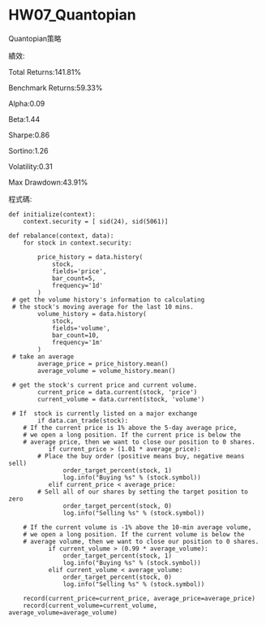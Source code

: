 # HW07_Quantopian
Quantopian策略

績效:

Total Returns:141.81%

Benchmark Returns:59.33%

Alpha:0.09

Beta:1.44

Sharpe:0.86

Sortino:1.26

Volatility:0.31

Max Drawdown:43.91%

程式碼:

    def initialize(context):
        context.security = [ sid(24), sid(5061)]

    def rebalance(context, data):
        for stock in context.security:

            price_history = data.history(
                stock,
                fields='price',
                bar_count=5,
                frequency='1d'
            )
     # get the volume history's information to calculating 
     # the stock's moving average for the last 10 mins.
            volume_history = data.history(
                stock,
                fields='volume',
                bar_count=10,
                frequency='1m'
            )
     # take an average 
            average_price = price_history.mean()
            average_volume = volume_history.mean()
    
     # get the stock's current price and current volume. 
            current_price = data.current(stock, 'price') 
            current_volume = data.current(stock, 'volume')
        
     # If  stock is currently listed on a major exchange
            if data.can_trade(stock):
        # If the current price is 1% above the 5-day average price, 
        # we open a long position. If the current price is below the 
        # average price, then we want to close our position to 0 shares.
               if current_price > (1.01 * average_price):
            # Place the buy order (positive means buy, negative means sell)
                   order_target_percent(stock, 1)
                   log.info("Buying %s" % (stock.symbol))
               elif current_price < average_price:
            # Sell all of our shares by setting the target position to zero
                   order_target_percent(stock, 0)
                   log.info("Selling %s" % (stock.symbol))
               
        # If the current volume is -1% above the 10-min average volume, 
        # we open a long position. If the current volume is below the 
        # average volume, then we want to close our position to 0 shares.
               if current_volume > (0.99 * average_volume):
                   order_target_percent(stock, 1)
                   log.info("Buying %s" % (stock.symbol))
               elif current_volume < average_volume:
                   order_target_percent(stock, 0)
                   log.info("Selling %s" % (stock.symbol))
                
        record(current_price=current_price, average_price=average_price)
        record(current_volume=current_volume, average_volume=average_volume)
